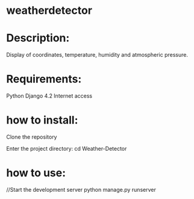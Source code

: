 # weatherdetector

# Description:

Display of coordinates, temperature, humidity and atmospheric pressure.

# Requirements:

Python
Django 4.2
Internet access

# how to install:

Clone the repository

Enter the project directory:
cd Weather-Detector


# how to use:
//Start the development server
python manage.py runserver
